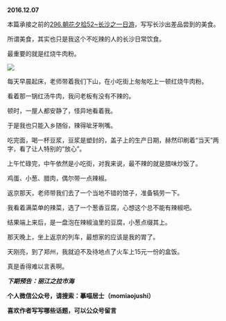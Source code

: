 
          
            
**2016.12.07**

本篇承接之前的[296.朝花夕拾52~长沙之一日游](https://www.jianshu.com/p/d190ad4d148e)，写写长沙出差品尝到的美食。

所谓美食，其实也只是我这个不吃辣的人的长沙日常饮食。

最重要的就是红烧牛肉粉。




![](//upload-images.jianshu.io/upload_images/51001-fee68b67d147c2f6.jpg)




每天早晨起床，老师带着我们下山，在小吃街上匆匆吃上一顿红烧牛肉粉。

看着那一锅红汤牛肉，我问老板有没有不辣的。

顿时，一屋人都安静了，怪异地看着我。

于是我也只能入乡随俗，辣得呲牙咧嘴。

吃完面，喝一杯豆浆，豆浆是塑封的，盖子上的生产日期，赫然印刷着“当天”两字，看了让人特别的“放心”。

上午忙碌完，中午依然是小吃街，对我来说，最不辣的就是腊味炒饭了。

鸡蛋、小葱、腊肉，偶尔带一点辣椒。

返京那天，老师带我们去了一个当地不错的馆子，准备犒劳一下。

我看着满菜单的辣菜，选了一个葱香豆腐，心想这个总不能有辣椒吧。

结果端上来后，是一盘泡在辣椒油里的豆腐，小葱点缀其上。

那天晚上，坐上返京的列车，最想家的应该是我的胃了。

天刚亮，到了郑州，我就迫不及待地点了火车上15元一份的盒饭。

真是香得难以言表啊。


***下期预告：丽江之拉市海***


**个人微信公众号，请搜索：摹喵居士（momiaojushi）**

**喜欢作者写写哪些话题，可以公众号留言**

          
        